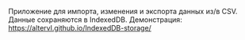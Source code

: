 Приложение для импорта, изменения и экспорта данных из/в CSV. Данные сохраняются в IndexedDB. Демонстрация: https://altervl.github.io/IndexedDB-storage/